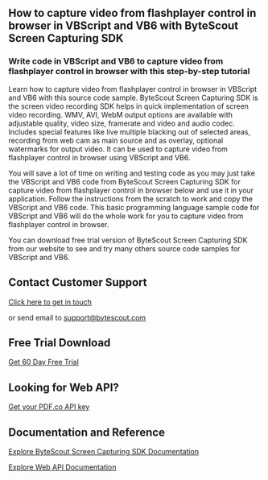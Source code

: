 ## How to capture video from flashplayer control in browser in VBScript and VB6 with ByteScout Screen Capturing SDK

### Write code in VBScript and VB6 to capture video from flashplayer control in browser with this step-by-step tutorial

Learn how to capture video from flashplayer control in browser in VBScript and VB6 with this source code sample. ByteScout Screen Capturing SDK is the screen video recording SDK helps in quick implementation of screen video recording. WMV, AVI, WebM output options are available with adjustable quality, video size, framerate and video and audio codec. Includes special features like live multiple blacking out of selected areas, recording from web cam as main source and as overlay, optional watermarks for output video. It can be used to capture video from flashplayer control in browser using VBScript and VB6.

You will save a lot of time on writing and testing code as you may just take the VBScript and VB6 code from ByteScout Screen Capturing SDK for capture video from flashplayer control in browser below and use it in your application. Follow the instructions from the scratch to work and copy the VBScript and VB6 code. This basic programming language sample code for VBScript and VB6 will do the whole work for you to capture video from flashplayer control in browser.

You can download free trial version of ByteScout Screen Capturing SDK from our website to see and try many others source code samples for VBScript and VB6.

## Contact Customer Support

[Click here to get in touch](https://bytescout.zendesk.com/hc/en-us/requests/new?subject=ByteScout%20Screen%20Capturing%20SDK%20Question)

or send email to [support@bytescout.com](mailto:support@bytescout.com?subject=ByteScout%20Screen%20Capturing%20SDK%20Question) 

## Free Trial Download

[Get 60 Day Free Trial](https://bytescout.com/download/web-installer?utm_source=github-readme)

## Looking for Web API? 

[Get your PDF.co API key](https://pdf.co/documentation/api?utm_source=github-readme)

## Documentation and Reference

[Explore ByteScout Screen Capturing SDK Documentation](https://bytescout.com/documentation/index.html?utm_source=github-readme)

[Explore Web API Documentation](https://pdf.co/documentation/api?utm_source=github-readme)